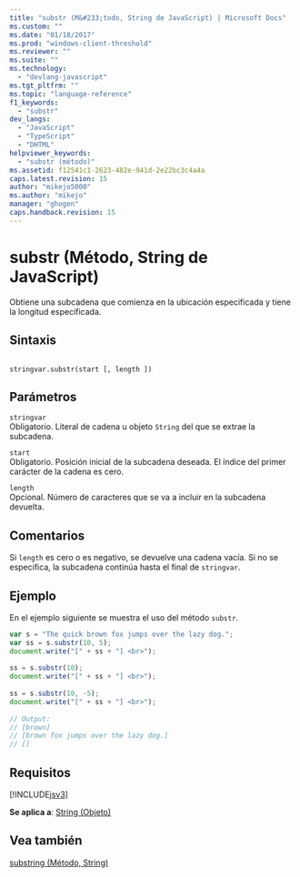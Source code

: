 ```yaml
---
title: "substr (M&#233;todo, String de JavaScript) | Microsoft Docs"
ms.custom: ""
ms.date: "01/18/2017"
ms.prod: "windows-client-threshold"
ms.reviewer: ""
ms.suite: ""
ms.technology: 
  - "devlang-javascript"
ms.tgt_pltfrm: ""
ms.topic: "language-reference"
f1_keywords: 
  - "substr"
dev_langs: 
  - "JavaScript"
  - "TypeScript"
  - "DHTML"
helpviewer_keywords: 
  - "substr (método)"
ms.assetid: f12541c1-2623-482e-941d-2e22bc3c4a4a
caps.latest.revision: 15
author: "mikejo5000"
ms.author: "mikejo"
manager: "ghogen"
caps.handback.revision: 15
---
```

# substr (M&#233;todo, String de JavaScript)
Obtiene una subcadena que comienza en la ubicación especificada y tiene la longitud especificada.  
  
## Sintaxis  
  
```  
  
stringvar.substr(start [, length ])   
```  
  
## Parámetros  
 `stringvar`  
 Obligatorio.  Literal de cadena u objeto `String` del que se extrae la subcadena.  
  
 `start`  
 Obligatorio.  Posición inicial de la subcadena deseada.  El índice del primer carácter de la cadena es cero.  
  
 `length`  
 Opcional.  Número de caracteres que se va a incluir en la subcadena devuelta.  
  
## Comentarios  
 Si `length` es cero o es negativo, se devuelve una cadena vacía.  Si no se especifica, la subcadena continúa hasta el final de `stringvar`.  
  
## Ejemplo  
 En el ejemplo siguiente se muestra el uso del método `substr`.  
  
```javascript  
var s = "The quick brown fox jumps over the lazy dog.";  
var ss = s.substr(10, 5);    
document.write("[" + ss + "] <br>");  
  
ss = s.substr(10);  
document.write("[" + ss + "] <br>");  
  
ss = s.substr(10, -5);  
document.write("[" + ss + "] <br>");  
  
// Output:  
// [brown]   
// [brown fox jumps over the lazy dog.]   
// []  
```  
  
## Requisitos  
 [!INCLUDE[jsv3](../../javascript/reference/includes/jsv3-md.md)]  
  
 **Se aplica a**: [String \(Objeto\)](../../javascript/reference/string-object-javascript.md)  
  
## Vea también  
 [substring \(Método, String\)](../../javascript/reference/substring-method-string-javascript.md)